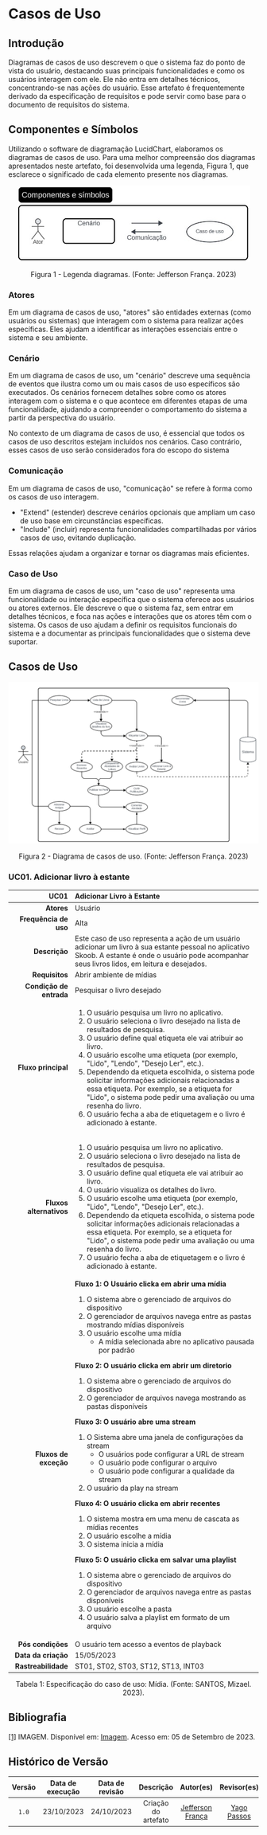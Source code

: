 # Casos de Uso

## Introdução

Diagramas de casos de uso descrevem o que o sistema faz do ponto de vista do usuário, destacando suas principais funcionalidades e como os usuários interagem com ele. Ele não entra em detalhes técnicos, concentrando-se nas ações do usuário. Esse artefato é frequentemente derivado da especificação de requisitos e pode servir como base para o documento de requisitos do sistema.

## Componentes e Símbolos

Utilizando o software de diagramação LucidChart, elaboramos os diagramas de casos de uso. Para uma melhor compreensão dos diagramas apresentados neste artefato, foi desenvolvida uma legenda, Figura 1, que esclarece o significado de cada elemento presente nos diagramas.

<p align="center">
  <img src="legenda.jpeg" alt="Legenda">
</p>
<div style="text-align: center">
<p>Figura 1 - Legenda diagramas. (Fonte: Jefferson França. 2023)</p>
</div>



### Atores

Em um diagrama de casos de uso, "atores" são entidades externas (como usuários ou sistemas) que interagem com o sistema para realizar ações específicas. Eles ajudam a identificar as interações essenciais entre o sistema e seu ambiente.

### Cenário

Em um diagrama de casos de uso, um "cenário" descreve uma sequência de eventos que ilustra como um ou mais casos de uso específicos são executados. Os cenários fornecem detalhes sobre como os atores interagem com o sistema e o que acontece em diferentes etapas de uma funcionalidade, ajudando a compreender o comportamento do sistema a partir da perspectiva do usuário.

No contexto de um diagrama de casos de uso, é essencial que todos os casos de uso descritos estejam incluídos nos cenários. Caso contrário, esses casos de uso serão considerados fora do escopo do sistema

### Comunicação

Em um diagrama de casos de uso, "comunicação" se refere à forma como os casos de uso interagem.

- "Extend" (estender) descreve cenários opcionais que ampliam um caso de uso base em circunstâncias específicas.
- "Include" (incluir) representa funcionalidades compartilhadas por vários casos de uso, evitando duplicação.
  
Essas relações ajudam a organizar e tornar os diagramas mais eficientes.

### Caso de Uso

Em um diagrama de casos de uso, um "caso de uso" representa uma funcionalidade ou interação específica que o sistema oferece aos usuários ou atores externos. Ele descreve o que o sistema faz, sem entrar em detalhes técnicos, e foca nas ações e interações que os atores têm com o sistema. Os casos de uso ajudam a definir os requisitos funcionais do sistema e a documentar as principais funcionalidades que o sistema deve suportar.

## Casos de Uso

<p align="center">
  <img src="casos_de_uso.png" alt="Casos de Uso">
</p>
<div style="text-align: center">
<p>Figura 2 - Diagrama de casos de uso. (Fonte: Jefferson França. 2023)</p>
</div>

### UC01. Adicionar livro à estante

| UC01 | Adicionar Livro à Estante |
| -: | :- |
| **Atores** | Usuário |
| **Frequência de uso** | Alta |
| **Descrição** | Este caso de uso representa a ação de um usuário adicionar um livro à sua estante pessoal no aplicativo Skoob. A estante é onde o usuário pode acompanhar seus livros lidos, em leitura e desejados. |
| **Requisitos** | Abrir ambiente de mídias |
| **Condição de entrada** | Pesquisar o livro desejado |
| **Fluxo principal** | <ol> <li> O usuário pesquisa um livro no aplicativo. <li> O usuário seleciona o livro desejado na lista de resultados de pesquisa. <li> O usuário define qual etiqueta ele vai atribuir ao livro. <li> O usuário escolhe uma etiqueta (por exemplo, "Lido", "Lendo", "Desejo Ler", etc.). <li> Dependendo da etiqueta escolhida, o sistema pode solicitar informações adicionais relacionadas a essa etiqueta. Por exemplo, se a etiqueta for "Lido", o sistema pode pedir uma avaliação ou uma resenha do livro. <li> O usuário fecha a aba de etiquetagem e o livro é adicionado à estante. </ol> |
| **Fluxos alternativos** | <ol> <li> O usuário pesquisa um livro no aplicativo. <li> O usuário seleciona o livro desejado na lista de resultados de pesquisa. <li> O usuário define qual etiqueta ele vai atribuir ao livro. <li> O usuário visualiza os detalhes do livro. <li> O usuário escolhe uma etiqueta (por exemplo, "Lido", "Lendo", "Desejo Ler", etc.). <li> Dependendo da etiqueta escolhida, o sistema pode solicitar informações adicionais relacionadas a essa etiqueta. Por exemplo, se a etiqueta for "Lido", o sistema pode pedir uma avaliação ou uma resenha do livro. <li> O usuário fecha a aba de etiquetagem e o livro é adicionado à estante. </ol> |
| **Fluxos de exceção** | <b>Fluxo 1: O Usuário clicka em abrir uma mídia</b> <ol> <li> O sistema abre o gerenciado de arquivos do dispositivo <li> O gerenciador de arquivos navega entre as pastas mostrando mídias disponíveis <li> O usuário escolhe uma mídia <ul> <li> A mídia selecionada abre no aplicativo pausada por padrão </ul> </ol> <b> Fluxo 2: O usuário clicka em abrir um diretorio</b> <ol> <li> O sistema abre o gerenciado de arquivos do dispositivo <li> O gerenciador de arquivos navega mostrando as pastas disponíveis </ol> <b> Fluxo 3: O usuário abre uma stream</b> <ol> <li> O Sistema abre uma janela de configurações da stream <ul> <li> O usuários pode configurar a URL de stream <li>O usuário pode configurar o arquivo <li> O usuário pode configurar a qualidade da stream </ul> <li> O usuário da play na stream </ol> <b>Fluxo 4: O usuário clicka em abrir recentes</b> <ol> <li> O sistema mostra em uma menu de cascata as mídias recentes <li> O usuário escolhe a mídia <li> O sistema inicia a mídia </ol> <b> Fluxo 5: O usuário clicka em salvar uma playlist </b> <ol> <li> O sistema abre o gerenciado de arquivos do dispositivo <li> O gerenciador de arquivos navega entre as pastas disponíveis <li> O usuário escolhe a pasta <li> O usuário salva a playlist em formato de um arquivo </ol>|
| **Pós condições** | O usuário tem acesso a eventos de playback |
| **Data da criação** | 15/05/2023 |
| **Rastreabilidade** | ST01, ST02, ST03, ST12, ST13, INT03 |

<div style="text-align: center">
<p> Tabela 1: Especificação do caso de uso: Mídia. (Fonte: SANTOS, Mizael. 2023).</p>
</div>

## Bibliografia

<a id="aa" href="#a">[1]</a> IMAGEM. Disponível em: [Imagem](https://pt.wikipedia.org/wiki/Imagem). Acesso em: 05 de Setembro de 2023.

## Histórico de Versão

| Versão | Data de execução | Data de revisão |      Descrição      |                   Autor(es)                   |                  Revisor(es)                  |
| :----: | :--------------: | :-------------: | :-----------------: | :-------------------------------------------: | :-------------------------------------------: |
| `1.0`  |    23/10/2023    |   24/10/2023    | Criação do artefato | [Jefferson França](https://github.com/Frans6) | [Yago Passos](https://github.com/yagompassos) |


